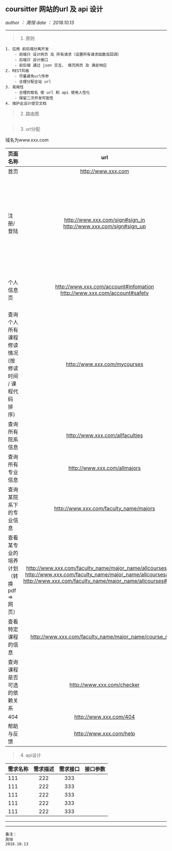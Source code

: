 ## coursitter 网站的url 及 api 设计
*author ： 周恒*
*date ： 2018.10.13*

***

> 1. 原则
```
1. 应用 前后端分离开发
    - 前端只 设计网页 及 所有请求（设置所有请求函数及回调）
    - 后端只 设计接口
    - 前后端 通过 json 交互， 填充网页 及 满足响应
2. REST风格
    - 尽量避免url传参
    - 合理分配全站 url
3. 易用性
    - 合理的取名 使 url 和 api 使用人性化
    - 保留二次开发可能性
4. 维护此设计提交文档
```

> 2. 路由图

![]()

> 3. url分配

域名为www.xxx.com

页面名称|url|备注
---|:---:|---:
首页|http://www.xxx.com|
注册/登陆|http://www.xxx.com/sign#sign_in                                        </br>http://www.xxx.com/sign#sign_up|由页面分配sign in / sign up 组件                                              </br> 登陆后,将 用户 识别码token储存                                           在 cookie 中 后台通过token 反推 用户
个人信息页|http://www.xxx.com/account#infomation                                  </br>http://www.xxx.com/account#safety|由页面分配infomation / safety 组件
查询个人所有课程修读情况(按修读时间 / 课程代码 排序)|http://www.xxx.com/mycourses|
查询所有院系信息|http://www.xxx.com/allfaculties|
查询所有专业信息|http://www.xxx.com/allmajors|
查询某院系下的专业信息|http://www.xxx.com/faculty_name/majors|
查看某专业的培养计划（转换 pdf => 网页）|http://www.xxx.com/faculty_name/major_name/allcourses#basic    </br>http://www.xxx.com/faculty_name/major_name/allcourses#kernel   </br>http://www.xxx.com/faculty_name/major_name/allcourses#elective|(由页面分配 基础 必修 选修)
查看特定课程的信息|http://www.xxx.com/faculty_name/major_name/course_name|
查询课程是否可选的依赖关系|http://www.xxx.com/checker|
404|http://www.xxx.com/404|
帮助与反馈|http://www.xxx.com/help|

> 4. api设计

需求名称|需求描述|需求接口|接口参数
---|:---:|:---:|---:
111|222|333|
111|222|333|
111|222|333|    
111|222|333|
111|222|333|

***
***
```
备注：
周恒
2018.10.13
```